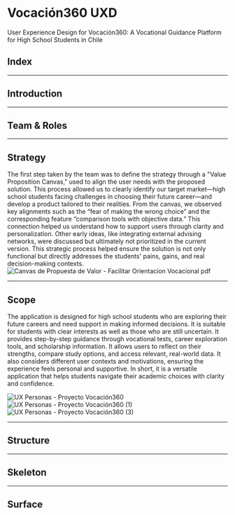 # Vocación360 UXD
User Experience Design for Vocación360: A Vocational Guidance Platform for High School Students in Chile

## Index


***
## Introduction


***
## Team & Roles


***
## Strategy
The first step taken by the team was to define the strategy through a "Value Proposition Canvas," used to align the user needs with the proposed solution. This process allowed us to clearly identify our target market—high school students facing challenges in choosing their future career—and develop a product tailored to their realities. From the canvas, we observed key alignments such as the “fear of making the wrong choice” and the corresponding feature “comparison tools with objective data.” This connection helped us understand how to support users through clarity and personalization. Other early ideas, like integrating external advising networks, were discussed but ultimately not prioritized in the current version. This strategic process helped ensure the solution is not only functional but directly addresses the students' pains, gains, and real decision-making contexts.
![Canvas de Propuesta de Valor - Facilitar Orientacion Vocacional pdf](https://github.com/user-attachments/assets/31b3a1dc-e298-4f0d-beb7-5ae7a16d7860)

***
## Scope
The application is designed for high school students who are exploring their future careers and need support in making informed decisions. It is suitable for students with clear interests as well as those who are still uncertain. It provides step-by-step guidance through vocational tests, career exploration tools, and scholarship information. It allows users to reflect on their strengths, compare study options, and access relevant, real-world data. It also considers different user contexts and motivations, ensuring the experience feels personal and supportive. In short, it is a versatile application that helps students navigate their academic choices with clarity and confidence.


![UX Personas - Proyecto Vocación360](https://github.com/user-attachments/assets/68fee6e1-722e-40c9-92fc-dc0cea22aae2)
![UX Personas - Proyecto Vocación360 (1)](https://github.com/user-attachments/assets/6f662cf8-7fff-4f1e-9665-cc4a31a07089)
![UX Personas - Proyecto Vocación360 (3)](https://github.com/user-attachments/assets/1057760f-0e7e-4366-9be0-9d0ce44dc068)

***
## Structure


***
## Skeleton


***
## Surface
